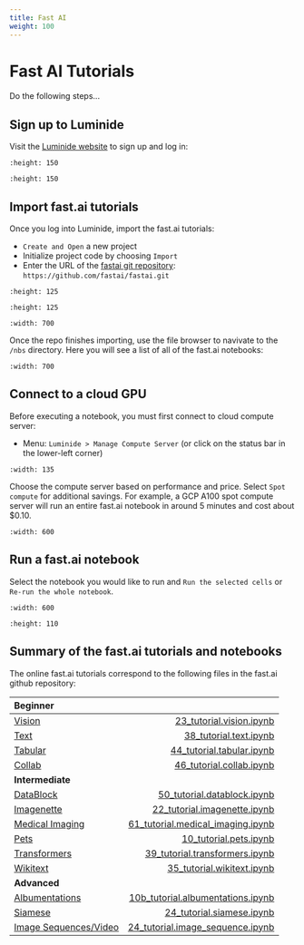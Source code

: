 ```yaml
---
title: Fast AI
weight: 100
---
```


# Fast AI Tutorials

Do the following steps...

## Sign up to Luminide

Visit the [Luminide website](https://www.luminide.com) to sign up and log in:

```{image} ../images/fastai-signup.png
:height: 150
```

```{image} ../images/fastai-signup-2.png
:height: 150
```

## Import fast.ai tutorials

Once you log into Luminide, import the fast.ai tutorials:
- `Create and Open` a new project
- Initialize project code by choosing `Import`
- Enter the URL of the [fastai git repository](https://github.com/fastai/fastai): `https://github.com/fastai/fastai.git`

```{image} ../images/fastai-new-project.png
:height: 125
```

```{image} ../images/fastai-import-code.png
:height: 125
```

```{image} ../images/fastai-import-code-2.png
:width: 700
```

Once the repo finishes importing, use the file browser to navivate to the `/nbs` directory.  Here you will see a list of all of the fast.ai notebooks:

```{image} ../images/fastai-import-code-3.png
:width: 700
```

## Connect to a cloud GPU

Before executing a notebook, you must first connect to cloud compute server:
- Menu: `Luminide > Manage Compute Server` (or click on the status bar in the lower-left corner)
```{image} ../images/fastai-status-bar.png
:width: 135
```

Choose the compute server based on performance and price. Select `Spot compute` for additional savings. For example, a GCP A100 spot compute server will run an entire fast.ai notebook in around 5 minutes and cost about $0.10.

```{image} ../images/fastai-attach-compute.png
:width: 600
```


## Run a fast.ai notebook

Select the notebook you would like to run and `Run the selected cells` or `Re-run the whole notebook`.

```{image} ../images/fastai-tutorial-vision.png
:width: 600
```

```{image} ../images/fastai-restart-kernel.png
:height: 110
```

## Summary of the fast.ai tutorials and notebooks

The online fast.ai tutorials correspond to the following files in the fast.ai github repository:

| **Beginner**    |     |
| :--- | ---: |
| [Vision](https://docs.fast.ai/tutorial.vision.html)    | [23_tutorial.vision.ipynb](https://github.com/fastai/fastai/blob/master/nbs/23_tutorial.vision.ipynb)    |
| [Text](https://docs.fast.ai/tutorial.text.html)    | [38_tutorial.text.ipynb](https://github.com/fastai/fastai/blob/master/nbs/38_tutorial.text.ipynb) |
| [Tabular](https://docs.fast.ai/tutorial.tabular.html)    |  [44_tutorial.tabular.ipynb](https://github.com/fastai/fastai/blob/master/nbs/44_tutorial.tabular.ipynb) |
| [Collab](https://docs.fast.ai/tutorial.collab.html)    | [46_tutorial.collab.ipynb](https://github.com/fastai/fastai/blob/master/nbs/46_tutorial.collab.ipynb) |
| **Intermediate**    |     |
| [DataBlock](https://docs.fast.ai/tutorial.datablock.html)    | [50_tutorial.datablock.ipynb](https://github.com/fastai/fastai/blob/master/nbs/50_tutorial.datablock.ipynb) |
| [Imagenette](https://docs.fast.ai/tutorial.imagenette.html) | [22_tutorial.imagenette.ipynb](https://github.com/fastai/fastai/blob/master/nbs/22_tutorial.imagenette.ipynb) |
| [Medical Imaging](https://docs.fast.ai/tutorial.medical_imaging.html) | [61_tutorial.medical_imaging.ipynb](https://github.com/fastai/fastai/blob/master/nbs/61_tutorial.medical_imaging.ipynb) |
| [Pets](https://docs.fast.ai/tutorial.pets.html) | [10_tutorial.pets.ipynb](https://github.com/fastai/fastai/blob/master/nbs/10_tutorial.pets.ipynb) |
| [Transformers](https://docs.fast.ai/tutorial.transformers.html) | [39_tutorial.transformers.ipynb](https://github.com/fastai/fastai/blob/master/nbs/39_tutorial.transformers.ipynb) |
| [Wikitext](https://docs.fast.ai/tutorial.wikitext.html) | [35_tutorial.wikitext.ipynb](https://github.com/fastai/fastai/blob/master/nbs/35_tutorial.wikitext.ipynb) |
| **Advanced**   |     |
| [Albumentations](https://docs.fast.ai/tutorial.albumentations.html)   | [10b_tutorial.albumentations.ipynb](https://github.com/fastai/fastai/blob/master/nbs/10b_tutorial.albumentations.ipynb) |
| [Siamese](https://docs.fast.ai/tutorial.siamese.html) | [24_tutorial.siamese.ipynb](https://github.com/fastai/fastai/blob/master/nbs/24_tutorial.siamese.ipynb) |
| [Image Sequences/Video](https://docs.fast.ai/tutorial.image_sequence.html) | [24_tutorial.image_sequence.ipynb](https://github.com/fastai/fastai/blob/master/nbs/24_tutorial.image_sequence.ipynb) |
